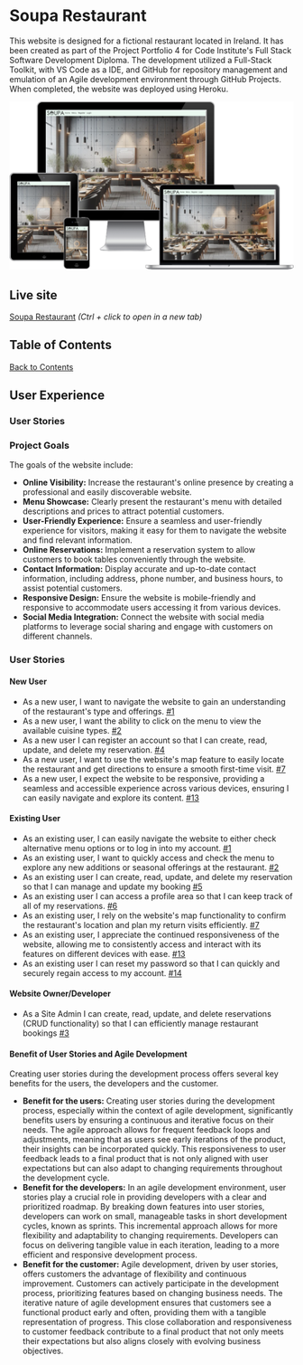# Soupa Restaurant
This website is designed for a fictional restaurant located in Ireland.
It has been created as part of the Project Portfolio 4 for Code Institute's Full Stack Software Development Diploma.
The development utilized a Full-Stack Toolkit, with VS Code as a IDE, and GitHub for repository management and emulation of an Agile development environment through GitHub Projects.
When completed, the website was deployed using Heroku.

![Mockup image](/static/images/readme-images/mockup.png)

## Live site

[Soupa Restaurant](https://pp4-restaurant-booking-system-d75be81c2fba.herokuapp.com/) _(Ctrl + click to open in a new tab)_

## Table of Contents



[Back to Contents](#table-of-contents)

## User Experience

### User Stories

### Project Goals
The goals of the website include:

- **Online Visibility:** Increase the restaurant's online presence by creating a professional and easily discoverable website.
- **Menu Showcase:** Clearly present the restaurant's menu with detailed descriptions and prices to attract potential customers.
- **User-Friendly Experience:** Ensure a seamless and user-friendly experience for visitors, making it easy for them to navigate the website and find relevant information.
- **Online Reservations:** Implement a reservation system to allow customers to book tables conveniently through the website.
- **Contact Information:** Display accurate and up-to-date contact information, including address, phone number, and business hours, to assist potential customers.
- **Responsive Design:** Ensure the website is mobile-friendly and responsive to accommodate users accessing it from various devices.
- **Social Media Integration:** Connect the website with social media platforms to leverage social sharing and engage with customers on different channels.

### User Stories

#### New User
- As a new user, I want to navigate the website to gain an understanding of the restaurant's type and offerings. [#1](https://github.com/Darioc18/PP4-restaurant-booking-system/issues/1)
- As a new user, I want the ability to click on the menu to view the available cuisine types. [#2](https://github.com/Darioc18/PP4-restaurant-booking-system/issues/2)
- As a new user I can register an account so that I can create, read, update, and delete my reservation. [#4](https://github.com/Darioc18/PP4-restaurant-booking-system/issues/4)
- As a new user, I want to use the website's map feature to easily locate the restaurant and get directions to ensure a smooth first-time visit. [#7](https://github.com/Darioc18/PP4-restaurant-booking-system/issues/7)
- As a new user, I expect the website to be responsive, providing a seamless and accessible experience across various devices, ensuring I can easily navigate and explore its content. [#13](https://github.com/Darioc18/PP4-restaurant-booking-system/issues/13)

#### Existing User
- As an existing user, I can easily navigate the website to either check alternative menu options or to log in into my account. [#1](https://github.com/Darioc18/PP4-restaurant-booking-system/issues/1)
-  As an existing user, I want to quickly access and check the menu to explore any new additions or seasonal offerings at the restaurant. [#2](https://github.com/Darioc18/PP4-restaurant-booking-system/issues/2) 
- As an existing user I can create, read, update, and delete my reservation so that I can manage and update my booking [#5](https://github.com/Darioc18/PP4-restaurant-booking-system/issues/5)
- As an existing user I can access a profile area so that I can keep track of all of my reservations. [#6](https://github.com/Darioc18/PP4-restaurant-booking-system/issues/6)
- As an existing user, I rely on the website's map functionality to confirm the restaurant's location and plan my return visits efficiently. [#7](https://github.com/Darioc18/PP4-restaurant-booking-system/issues/7)
- As an existing user, I appreciate the continued responsiveness of the website, allowing me to consistently access and interact with its features on different devices with ease. [#13](https://github.com/Darioc18/PP4-restaurant-booking-system/issues/13)
- As an existing user I can reset my password so that I can quickly and securely regain access to my account. [#14](https://github.com/Darioc18/PP4-restaurant-booking-system/issues/14)

#### Website Owner/Developer
- As a Site Admin I can create, read, update, and delete reservations (CRUD functionality) so that I can efficiently manage restaurant bookings [#3](https://github.com/Darioc18/PP4-restaurant-booking-system/issues/3)

#### Benefit of User Stories and Agile Development
Creating user stories during the development process offers several key benefits for the users, the developers and the customer. 
- **Benefit for the users:** Creating user stories during the development process, especially within the context of agile development, significantly benefits users by ensuring a continuous and iterative focus on their needs. The agile approach allows for frequent feedback loops and adjustments, meaning that as users see early iterations of the product, their insights can be incorporated quickly. This responsiveness to user feedback leads to a final product that is not only aligned with user expectations but can also adapt to changing requirements throughout the development cycle. 
- **Benefit for the developers:** In an agile development environment, user stories play a crucial role in providing developers with a clear and prioritized roadmap. By breaking down features into user stories, developers can work on small, manageable tasks in short development cycles, known as sprints. This incremental approach allows for more flexibility and adaptability to changing requirements. Developers can focus on delivering tangible value in each iteration, leading to a more efficient and responsive development process.
- **Benefit for the customer:** Agile development, driven by user stories, offers customers the advantage of flexibility and continuous improvement. Customers can actively participate in the development process, prioritizing features based on changing business needs. The iterative nature of agile development ensures that customers see a functional product early and often, providing them with a tangible representation of progress. This close collaboration and responsiveness to customer feedback contribute to a final product that not only meets their expectations but also aligns closely with evolving business objectives.